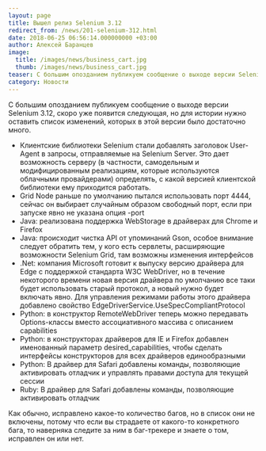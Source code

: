 ```yaml
---
layout: page
title: Вышел релиз Selenium 3.12
redirect_from: /news/201-selenium-312.html
date: 2018-06-25 06:56:14.000000000 +03:00
author: Алексей Баранцев
image:
  title: /images/news/business_cart.jpg
  thumb: /images/news/business_cart.jpg
teaser: С большим опозданием публикуем сообщение о выходе версии Selenium 3.12, скоро уже появится следующая, но для истории нужно оставить список изменений, которых в этой версии было достаточно много.
category: Новости
---
```

С большим опозданием публикуем сообщение о выходе версии Selenium 3.12, скоро уже появится следующая, но для истории нужно оставить список изменений, которых в этой версии было достаточно много.

* Клиентские библиотеки Selenium стали добавлять заголовок User-Agent в запросы, отправляемые на Selenium Server. Это дает возможность серверу (в частности, самодельным и модифицированным реализациям, которые используются облачными провайдерами) определять, с какой версией клиентской библиотеки ему приходится работать.
* Grid Node раньше по умолчанию пытался использовать порт 4444, сейчас он выбирает случайным образом свободный порт, если при запуске явно не указана опция -port
* Java: реализована поддержка WebStorage в драйверах для Chrome и Firefox
* Java: происходит чистка API от упоминаний Gson, особое внимание следует обратить тем, у кого есть сервлеты, расширяющие возможности Selenium Grid, там возможны изменения интерфейсов
* .Net: компания Microsoft готовит к выпуску версию драйвера для Edge с поддержкой стандарта W3C WebDriver, но в течение некоторого времени новая версия драйвера по умолчанию все таки будет использовать старый протокол, а новый нужно будет включать явно. Для управления режимами работы этого драйвера добавлено свойство EdgeDriverService.UseSpecCompliantProtocol
* Python: в конструктор RemoteWebDriver теперь можно передавать Options-классы вместо ассоциативного массива с описанием capabilities
* Python: в конструкторах драйверов для IE и Firefox добавлен именованный параметр desired_capabilities, чтобы сделать интерфейсы конструкторов для всех драйверов единообразными
* Python: В драйвер для Safari добавлены команды, позволяющие активировать отладчик и управлять правами доступа для текущей сессии
* Ruby: В драйвер для Safari добавлены команды, позволяющие активировать отладчик

Как обычно, исправлено какое-то количество багов, но в список они не включены, потому что если вы страдаете от какого-то конкретного бага, то наверняка следите за ним в баг-трекере и знаете о том, исправлен он или нет.